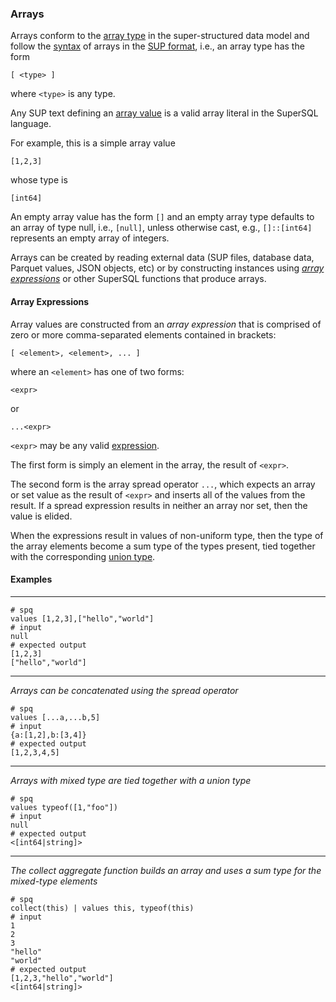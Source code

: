 ### Arrays

Arrays conform to the
[array type](../../formats/model.md#22-array)
in the super-structured data model and follow the
[syntax](../../formats/sup.md#252-array-type)
of arrays in the [SUP format](../../formats/sup.md), i.e.,
an array type has the form
```
[ <type> ]
```
where `<type>` is any type.

Any SUP text defining an [array value](../../formats/sup.md#242-array-value)
is a valid array literal in the SuperSQL language.

For example, this is a simple array value
```
[1,2,3]
```
whose type is
```
[int64]
```

An empty array value has the form `[]` and
an empty array type defaults to an array of type null, i.e., `[null]`,
unless otherwise cast, e.g., `[]::[int64]` represents an empty array
of integers.

Arrays can be created by reading external data (SUP files, 
database data, Parquet values, JSON objects, etc) or by 
constructing instances using
[_array expressions_](#array-expressions) or other 
SuperSQL functions that produce arrays.

#### Array Expressions

Array values are constructed from an _array expression_ that is comprised of
zero or more comma-separated elements contained in brackets:
```
[ <element>, <element>, ... ]
```
where an `<element>` has one of two forms:
```
<expr>
```
or
```
...<expr>
```
`<expr>` may be any valid [expression](../expressions.md).

The first form is simply an element in the array, the result of `<expr>`.

The second form is the array spread operator `...`,
which expects an array or set value as
the result of `<expr>` and inserts all of the values from the result.  If a spread
expression results in neither an array nor set, then the value is elided.

When the expressions result in values of non-uniform type, then the type of the
array elements become a sum type of the types present,
tied together with the corresponding [union type](union.md).


#### Examples
---
```mdtest-spq
# spq
values [1,2,3],["hello","world"]
# input
null
# expected output
[1,2,3]
["hello","world"]
```

---

_Arrays can be concatenated using the spread operator_
```mdtest-spq
# spq
values [...a,...b,5]
# input
{a:[1,2],b:[3,4]}
# expected output
[1,2,3,4,5]
```

---

_Arrays with mixed type are tied together with a union type_
```mdtest-spq
# spq
values typeof([1,"foo"])
# input
null
# expected output
<[int64|string]>
```

---

_The collect aggregate function builds an array
and uses a sum type for the mixed-type elements_
```mdtest-spq
# spq
collect(this) | values this, typeof(this)
# input
1
2
3
"hello"
"world"
# expected output
[1,2,3,"hello","world"]
<[int64|string]>
```
